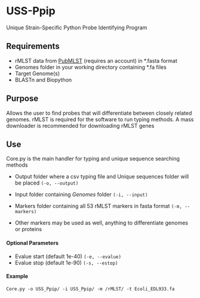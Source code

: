 # USS-Ppip
Unique Strain-Specific Python Probe Identifying Program

## Requirements
- rMLST data from [PubMLST](http://pubmlst.org/rmlst/) (requires an account) in *.fasta format
- Genomes folder in your working directory containing *.fa files
- Target Genome(s)
- BLASTn and Biopython


## Purpose
Allows the user to find probes that will differentiate between closely related genomes. rMLST is required for the software to run typing methods. A mass downloader is recommended for downloading rMLST genes

## Use
Core.py is the main handler for typing and unique sequence searching methods
* Output folder where a csv typing file and Unique sequences folder will be placed `(-o, --output)`
* Input folder containing *Genomes* folder `(-i, --input)`
* Markers folder containing all 53 rMLST markers in fasta format `(-m, --markers)`

 * Other markers may be used as well, anything to differentiate genomes or proteins

#### Optional Parameters
* Evalue start (default 1e-40) `(-e, --evalue)`
* Evalue stop (default 1e-90) `(-s, --estop)`


#### Example
`Core.py -o USS_Ppip/ -i USS_Ppip/ -m /rMLST/ -t Ecoli_EDL933.fa`

